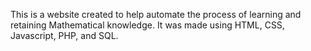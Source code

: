 This is a website created to help automate the process of learning and retaining Mathematical knowledge. It was made using HTML, CSS, Javascript, PHP, and SQL.